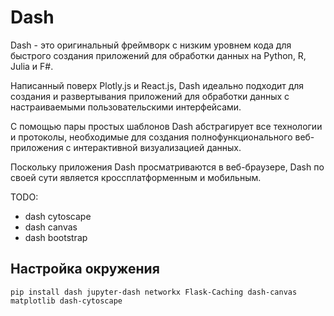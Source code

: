 # Dash
Dash - это оригинальный фреймворк с низким уровнем кода для быстрого создания приложений для обработки данных на Python, R, Julia и F#.

Написанный поверх Plotly.js и React.js, Dash идеально подходит для создания и развертывания приложений для обработки данных с настраиваемыми пользовательскими интерфейсами.

С помощью пары простых шаблонов Dash абстрагирует все технологии и протоколы, необходимые для создания полнофункционального веб-приложения с интерактивной визуализацией данных.

Поскольку приложения Dash просматриваются в веб-браузере, Dash по своей сути является кроссплатформенным и мобильным.

TODO:
- dash cytoscape
- dash canvas
- dash bootstrap

## Настройка окружения
```
pip install dash jupyter-dash networkx Flask-Caching dash-canvas matplotlib dash-cytoscape
```
